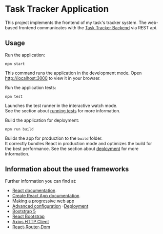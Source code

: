 # Task Tracker Application

This project implements the frontend of my task's tracker system. The web-based frontend communicates
with the [Task Tracker Backend](https://github.com/tomwey2/task-tracker-backend-rest-spring-mongodb) via
REST api.

## Usage

Run the application:

    npm start

This command runs the application in the development mode. Open [http://localhost:3000](http://localhost:3000) to view it in your browser.

Run the application tests:

    npm test

Launches the test runner in the interactive watch mode.\
See the section about [running tests](https://facebook.github.io/create-react-app/docs/running-tests) for more information.

Build the application for deployment:

    npm run build

Builds the app for production to the `build` folder.\
It correctly bundles React in production mode and optimizes the build for the best performance.
See the section about [deployment](https://facebook.github.io/create-react-app/docs/deployment) for more information.


## Information about the used frameworks
Further information you can find at:
- [React documentation](https://reactjs.org/).
- [Create React App documentation](https://facebook.github.io/create-react-app/docs/getting-started).
- [Making a progressive web app](https://facebook.github.io/create-react-app/docs/making-a-progressive-web-app)
- [Advanced configuration](https://facebook.github.io/create-react-app/docs/advanced-configuration)
-[Deployment](https://facebook.github.io/create-react-app/docs/deployment)
- [Bootstrap 5](https://getbootstrap.com/)
- [React Bootstrap](https://react-bootstrap.github.io/)
- [Axios HTTP Client](https://github.com/axios/axios)
- [React-Router-Dom](https://github.com/remix-run/react-router)
